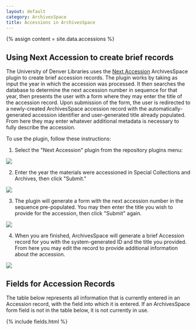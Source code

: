 ```yaml
---
layout: default
category: ArchivesSpace
title: Accessions in ArchivesSpace
---
```


{% assign content = site.data.accessions %}

## Using Next Accession to create brief records

The University of Denver Libraries uses the [Next Accession](https://github.com/duspeccoll/next_accession) ArchivesSpace plugin to create brief accession records. The plugin works by taking as input the year in which the accession was processed. It then searches the database to determine the next accession number in sequence for that year, then presents the user with a form where they may enter the title of the accession record. Upon submission of the form, the user is redirected to a newly-created ArchivesSpace accession record with the automatically-generated accession identifier and user-generated title already populated. From here they may enter whatever additional metadata is necessary to fully describe the accession.

To use the plugin, follow these instructions:

1. Select the "Next Accession" plugin from the repository plugins menu:
<img class="manual-img" src="{{site.baseurl}}/images/next_accession/01.png"/>

2. Enter the year the materials were accessioned in Special Collections and Archives, then click "Submit."
<img class="manual-img" src="{{site.baseurl}}/images/next_accession/02.png"/>

3. The plugin will generate a form with the next accession number in the sequence pre-populated. You may then enter the title you wish to provide for the accession, then click "Submit" again.
<img class="manual-img" src="{{site.baseurl}}/images/next_accession/03.png"/>

4. When you are finished, ArchivesSpace will generate a brief Accession record for you with the system-generated ID and the title you provided. From here you may edit the record to provide additional information about the accession.
<img class="manual-img" src="{{site.baseurl}}/images/next_accession/04.png"/>

## Fields for Accession Records

The table below represents all information that is currently entered in an Accession record, with the field into which it is entered. If an ArchivesSpace form field is not in the table below, it is not currently in use.

{% include fields.html %}
